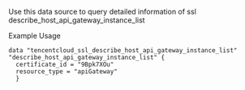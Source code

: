 Use this data source to query detailed information of ssl describe_host_api_gateway_instance_list

Example Usage

```hcl
data "tencentcloud_ssl_describe_host_api_gateway_instance_list" "describe_host_api_gateway_instance_list" {
  certificate_id = "9Bpk7XOu"
  resource_type = "apiGateway"
  }
```